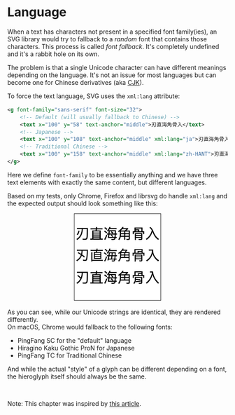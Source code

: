 # Language

When a text has characters not present in a specified font family(ies),
an SVG library would try to fallback to a _random_ font that contains those characters.
This process is called _font fallback_. It's completely undefined
and it's a rabbit hole on its own.

The problem is that a single Unicode character can have different meanings depending on the language.
It's not an issue for most languages but can become one
for Chinese derivatives (aka [CJK](https://en.wikipedia.org/wiki/CJK_characters)).

To force the text language, SVG uses the `xml:lang` attribute:

```xml
<g font-family="sans-serif" font-size="32">
    <!-- Default (will usually fallback to Chinese) -->
    <text x="100" y="58" text-anchor="middle">刃直海角骨入</text>
    <!-- Japanese -->
    <text x="100" y="108" text-anchor="middle" xml:lang="ja">刃直海角骨入</text>
    <!-- Traditional Chinese -->
    <text x="100" y="158" text-anchor="middle" xml:lang="zh-HANT">刃直海角骨入</text>
</g>
```

Here we define `font-family` to be essentially anything and we have three
text elements with exactly the same content, but different languages.

Based on my tests, only Chrome, Firefox and librsvg do handle `xml:lang`
and the expected output should look something like this:

<p align="center">
<img src="images/text-language.png" width="200"/>
</p>

As you can see, while our Unicode strings are identical, they are rendered differently.<br>
On macOS, Chrome would fallback to the following fonts:

- PingFang SC for the "default" language
- Hiragino Kaku Gothic ProN for Japanese
- PingFang TC for Traditional Chinese

And while the actual "style" of a glyph can be different depending on a font,
the hieroglyph itself should always be the same.

<br>

Note: This chapter was inspired by
[this article](https://heistak.github.io/your-code-displays-japanese-wrong/).
